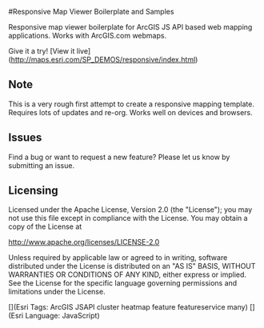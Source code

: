 #Responsive Map Viewer Boilerplate and Samples

Responsive map viewer boilerplate for ArcGIS JS API based web mapping applications. Works with ArcGIS.com webmaps.

Give it a try! [View it live] (http://maps.esri.com/SP_DEMOS/responsive/index.html)

## Note

This is a very rough first attempt to create a responsive mapping template. Requires lots of updates and re-org. Works well on devices and browsers.

## Issues

Find a bug or want to request a new feature?  Please let us know by submitting an issue.


## Licensing

Licensed under the Apache License, Version 2.0 (the "License");
you may not use this file except in compliance with the License.
You may obtain a copy of the License at

   http://www.apache.org/licenses/LICENSE-2.0

Unless required by applicable law or agreed to in writing, software
distributed under the License is distributed on an "AS IS" BASIS,
WITHOUT WARRANTIES OR CONDITIONS OF ANY KIND, either express or implied.
See the License for the specific language governing permissions and
limitations under the License.

[](Esri Tags: ArcGIS JSAPI cluster heatmap feature featureservice many)
[](Esri Language: JavaScript)
